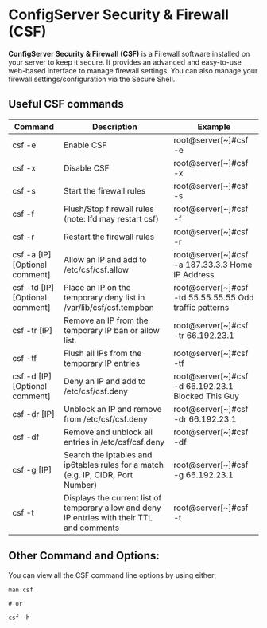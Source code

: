 # ConfigServer Security & Firewall (CSF)

**ConfigServer Security & Firewall (CSF)** is a Firewall software installed on your server to keep it secure. It 
provides an
advanced and easy-to-use web-based interface to manage firewall settings. You can also manage your firewall
settings/configuration via the Secure Shell.


## Useful CSF commands

| Command | Description  | Example               |
|---------|--------------|-----------------------|
| csf -e  | Enable CSF   | root@server[~]#csf -e |
| csf -x  | Disable CSF  | root@server[~]#csf -x |
| csf -s  | Start the firewall rules | root@server[~]#csf -s |
| csf -f  | Flush/Stop firewall rules (note: lfd may restart csf) | root@server[~]#csf -f |
| csf -r  | Restart the firewall rules | root@server[~]#csf -r |
| csf -a [IP] [Optional comment] | Allow an IP and add to /etc/csf/csf.allow | root@server[~]#csf -a 187.33.3.3 Home IP Address |
| csf -td [IP] [Optional comment] | Place an IP on the temporary deny list in /var/lib/csf/csf.tempban | root@server[~]#csf -td 55.55.55.55 Odd traffic patterns |
| csf -tr [IP] | Remove an IP from the temporary IP ban or allow list. | root@server[~]#csf -tr 66.192.23.1 |
| csf -tf | Flush all IPs from the temporary IP entries | root@server[~]#csf -tf |
| csf -d [IP] [Optional comment] | Deny an IP and add to /etc/csf/csf.deny | root@server[~]#csf -d 66.192.23.1 Blocked This Guy |
| csf -dr [IP] | Unblock an IP and remove from /etc/csf/csf.deny | root@server[~]#csf -dr 66.192.23.1 |
| csf -df | Remove and unblock all entries in /etc/csf/csf.deny | root@server[~]#csf -df |
| csf -g [IP] | Search the iptables and ip6tables rules for a match (e.g. IP, CIDR, Port Number) | root@server[~]#csf -g 66.192.23.1 |
| csf -t  | Displays the current list of temporary allow and deny IP entries with their TTL and comments | root@server[~]#csf -t |


## Other Command and Options:

You can view all the CSF command line options by using either:

```shell
man csf

# or

csf -h
```